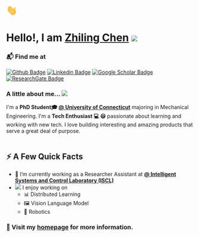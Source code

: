 <img width="30px" margin="0px" src="https://raw.githubusercontent.com/ABSphreak/ABSphreak/master/gifs/Hi.gif">
<h1>Hello!, I am <a href="https://github.com/Defcon27">Zhiling Chen</a> <img height="30px" src="https://emojis.slackmojis.com/emojis/images/1531849430/4246/blob-sunglasses.gif?1531849430"></h1>
</h1>

### 📬 Find me at
[![Github Badge](http://img.shields.io/badge/-Github-black?style=flat-square&logo=github&link=https://github.com/Ed1sonChen)](https://github.com/Ed1sonChen) 
[![Linkedin Badge](https://img.shields.io/badge/-LinkedIn-blue?style=flat-square&logo=Linkedin&logoColor=white&link=https://www.linkedin.com/in/ed1son/)](https://www.linkedin.com/in/ed1son/)
[![Google Scholar Badge](https://img.shields.io/badge/-Google%20Scholar-4285F4?style=flat-square&logo=google-scholar&logoColor=white&link=https://scholar.google.com/citations?user=YourGoogleScholarID)](https://scholar.google.com/citations?user=YourGoogleScholarID)
[![ResearchGate Badge](https://img.shields.io/badge/-ResearchGate-00CCBB?style=flat-square&logo=researchgate&logoColor=white&link=https://www.researchgate.net/profile/Zhiling-Chen-4)](https://www.researchgate.net/profile/Zhiling-Chen-4)


### A little about me...  <img src="https://media.giphy.com/media/VgCDAzcKvsR6OM0uWg/giphy.gif" width="50"> 
I'm a **PhD Student🎓 [@ University of Connecticut](https://www.uconn.edu/)** majoring in Mechanical Engineering. I'm a **Tech Enthusiast 💻 😃** passionate about learning and working with new tech. I love building interesting and amazing products that serve a great deal of purpose. <br/><br/>




## ⚡️ A Few Quick Facts

- 🔭 I’m currently working as a Researcher Assistant at **[@ Intelligent Systems and Control Laboratory (ISCL)](https://imani.lab.uconn.edu/)**
- <img src="https://media.giphy.com/media/WUlplcMpOCEmTGBtBW/giphy.gif" width="30">  I enjoy working on
  - 📊 Distributed Learning
  - 🖼 Vision Language Model
  - 🤖 Robotics


### 💬 Visit my [homepage](https://ed1sonchen.github.io//) for more information.
